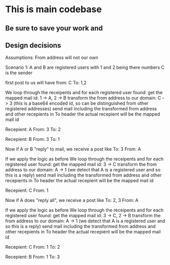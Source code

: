# This is main codebase #
## Be sure to save your work and ##

## Design decisions ##

Assumptions: From address will not our own

Scenario 1:
A and B are registered users with 1 and 2 being there numbers
C is the sender

first post to us will have
from: C
To: 1,2

We loop through the receipents and for each registered user found:
  get the mapped mail id: 1 -> A, 2 -> B
  transform the from address to our domain: C -> 3 (this is a base64 encoded id, so can be distinguished from other registered addresses)
  send mail including the transformed from address and other recepients in To header
  the actual recepient will be the mapped mail id

  Recepient: A
  From: 3
  To: 2

  Recepient: B
  From: 3
  To: 1

Now if A or B "reply" to mail, we receive a post like
  To: 3
  From: A

  If we apply the logic as before
  We loop through the receipents and for each registered user found:
  get the mapped mail id: 3 -> C
  transform the from address to our domain: A -> 1 (we detect that A is a registered user and so this is a reply)
  send mail including the transformed from address and other recepients in To header
  the actual recepient will be the mapped mail id

  Recepient: C
  From: 1
  
Now if A does "reply all", we receive a post like
  To: 2, 3
  From: A

  If we apply the logic as before
  We loop through the receipents and for each registered user found:
  get the mapped mail id: 3 -> C, 2 -> B
  transform the from address to our domain: A -> 1 (we detect that A is a registered user and so this is a reply)
  send mail including the transformed from address and other recepients in To header
  the actual recepient will be the mapped mail id

  Recepient: C
  From: 1
  To: 2

  Recepient: B
  From: 1
  To: 3



